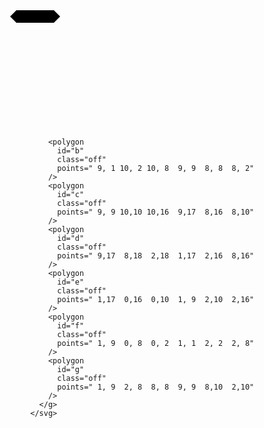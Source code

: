 <svg
              xmlns="http://www.w3.org/2000/svg"
              width="150px"
              height="200px"
              viewBox="0 -1 12 20"
            >
<g class="digit">
<polygon
                  id="a"
                  class="off"
                  points=" 1, 1  2, 0  8, 0  9, 1  8, 2  2, 2"
                />

                <polygon
                  id="b"
                  class="off"
                  points=" 9, 1 10, 2 10, 8  9, 9  8, 8  8, 2"
                />
                <polygon
                  id="c"
                  class="off"
                  points=" 9, 9 10,10 10,16  9,17  8,16  8,10"
                />
                <polygon
                  id="d"
                  class="off"
                  points=" 9,17  8,18  2,18  1,17  2,16  8,16"
                />
                <polygon
                  id="e"
                  class="off"
                  points=" 1,17  0,16  0,10  1, 9  2,10  2,16"
                />
                <polygon
                  id="f"
                  class="off"
                  points=" 1, 9  0, 8  0, 2  1, 1  2, 2  2, 8"
                />
                <polygon
                  id="g"
                  class="off"
                  points=" 1, 9  2, 8  8, 8  9, 9  8,10  2,10"
                />
              </g>
            </svg>
